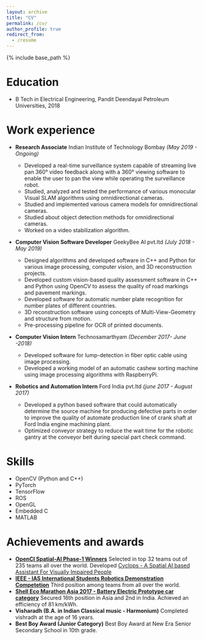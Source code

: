 ```yaml
---
layout: archive
title: "CV"
permalink: /cv/
author_profile: true
redirect_from:
  - /resume
---
```


{% include base_path %}

Education
======
* B Tech in Electrical Engineering, Pandit Deendayal Petroleum Universities, 2018

Work experience
======
- **Research Associate** Indian Institute of Technology Bombay *(May 2019 - Ongoing)* 
  - Developed a real-time surveillance system capable of streaming live pan 360&deg; video feedback along with a 360&deg; viewing software to enable the user to pan the view while operating the surveillance robot.
  - Studied, analyzed and tested the performance of various monocular Visual SLAM algorithms using omnidirectional cameras.
  - Studied and implemented various camera models for omnidirectional cameras.
  - Studied about object detection methods for omnidirectional cameras.
  - Worked on a video stabilization algorithm.

- **Computer Vision Software Developer** GeekyBee AI pvt.ltd *(July 2018 - May 2019)*
  - Designed algorithms and developed software in C++ and Python for various image processing, computer vision, and 3D reconstruction projects.
  - Developed custom vision-based quality assessment software in C++ and Python using OpenCV to assess the quality of road markings and pavement markings.
  - Developed software for automatic number plate recognition for number plates of different countries.
  - 3D reconstruction software using concepts of Multi-View-Geometry and structure from motion.
  - Pre-processing pipeline for OCR of printed documents.

- **Computer Vision Intern** Technosamarthyam *(December 2017- June -2018)*
  - Developed software for lump-detection in fiber optic cable using image processing.
  - Developed a working model of an automatic cashew sorting machine using image processing algorithms with RaspberryPi.

- **Robotics and Automation Intern** Ford India pvt.ltd *(june 2017 - August 2017)*
  - Developed a python based software that could automatically determine the source machine for producing defective parts in order to improve the quality of automate production line of crank shaft at
Ford India engine machining plant.
  - Optimized conveyor strategy to reduce the wait time for the robotic gantry at the
conveyor belt during special part check command.
  
Skills
======

* OpenCV (Python and C++)
* PyTorch 
* TensorFlow
* ROS 
* OpenGL
* Embedded C
* MATLAB


Achievements and awards
======
* [**OpenCI Spatial-AI Phase-1 Winners**](https://opencv.org/announcing-the-opencv-spatial-ai-competition-sponsored-by-intel-phase-1-winners/) 
Selected in top 32 teams out of 235 teams all over the world. Developed [Cyclops - A Spatial AI based Assistant For Visually Impaired People](https://github.com/kaustubh-sadekar/Cyclops-Visual-Assistant)
* [**IEEE - IAS International Students Robotics Demonstration Competetion**](https://ias.ieee.org/images/files/CMD/2017/2017-01_IAS_CMD_Robotics_Demonstration_Contest___2016_Winners.pdf) 
Third position among teams from all over the world.
* [**Shell Eco Marathon Asia 2017 - Battery Electric Prototype car category**](http://www.teamkaizenindia.com/team.php) 
Secured 16th position in Asia and 2nd in India. Achieved an efficiency of 81 km/kWh.
* **Visharadh (B.A. in Indian Classical music -  Harmonium)** 
Completed vishradh at the age of 16 years.
* **Best Boy Award (Junior Category)** 
Best Boy Award at New Era Senior Secondary School in 10th grade.
